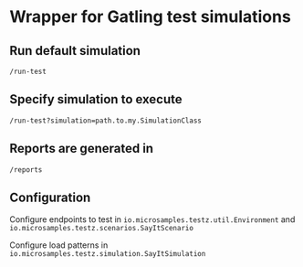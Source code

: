 # Wrapper for Gatling test simulations

## Run default simulation

`/run-test`

## Specify simulation to execute

`/run-test?simulation=path.to.my.SimulationClass`

## Reports are generated in 

`/reports`

## Configuration

Configure endpoints to test in `io.microsamples.testz.util.Environment` and `io.microsamples.testz.scenarios.SayItScenario`

Configure load patterns in `io.microsamples.testz.simulation.SayItSimulation`

  
